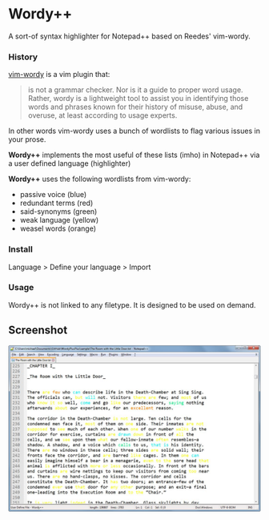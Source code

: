 # Wordy++
A sort-of syntax highlighter for Notepad++ based on Reedes' vim-wordy. 

### History
[vim-wordy](https://github.com/reedes/vim-wordy) is a vim plugin that:

>is not a grammar checker. Nor is it a guide to proper word usage. Rather, wordy is a lightweight tool to assist you in identifying those words and phrases known for their history of misuse, abuse, and overuse, at least according to usage experts.

In other words vim-wordy uses a bunch of wordlists to flag various issues in your prose. 

**Wordy++** implements the most useful of these lists (imho) in Notepad++ via a user defined language (highlighter)

**Wordy++** uses the following wordlists from vim-wordy:

* passive voice (blue)
* redundant terms (red)
* said-synonyms (green)
* weak language (yellow)
* weasel words (orange)

### Install
Language > Define your language > Import

### Usage 
Wordy++ is not linked to any filetype. It is designed to be used on demand. 

## Screenshot
![screenshot](screenshot.jpg)